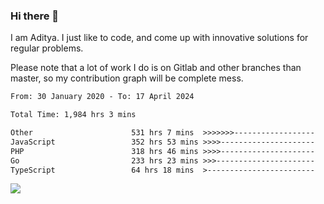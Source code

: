 ### Hi there 👋

I am Aditya. I just like to code, and come up with innovative solutions for regular problems.

Please note that a lot of work I do is on Gitlab and other branches than master, so my contribution graph will be complete mess.

<!--START_SECTION:waka-->

```txt
From: 30 January 2020 - To: 17 April 2024

Total Time: 1,984 hrs 3 mins

Other                      531 hrs 7 mins  >>>>>>>------------------   26.77 %
JavaScript                 352 hrs 53 mins >>>>---------------------   17.79 %
PHP                        318 hrs 46 mins >>>>---------------------   16.07 %
Go                         233 hrs 23 mins >>>----------------------   11.76 %
TypeScript                 64 hrs 18 mins  >------------------------   03.24 %
```

<!--END_SECTION:waka-->

![](https://komarev.com/ghpvc/?username=BrainBuzzer)
